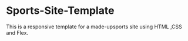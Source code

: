 # Sports-Site-Template
This is a responsive template for a made-upsports site using HTML ,CSS and Flex.
